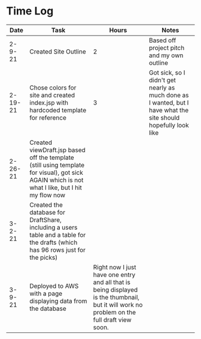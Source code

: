 # Time Log

| Date | Task | Hours | Notes |
|------|------|-------|------|
| 2-9-21 | Created Site Outline | 2 | Based off project pitch and my own outline |
| 2-19-21 | Chose colors for site and created index.jsp with hardcoded template for reference | 3 | Got sick, so I didn't get nearly as much done as I wanted, but I have what the site should hopefully look like |
| 2-26-21 | Created viewDraft.jsp based off the template (still using template for visual), got sick AGAIN which is not what I like, but I hit my flow now |
| 3-2-21 | Created the database for DraftShare, including a users table and a table for the drafts (which has 96 rows just for the picks) | 
| 3-9-21 | Deployed to AWS with a page displaying data from the database | Right now I just have one entry and all that is being displayed is the thumbnail, but it will work no problem on the full draft view soon. |